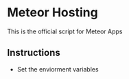 # Meteor Hosting

This is the official script for Meteor Apps

## Instructions

- Set the enviorment variables
